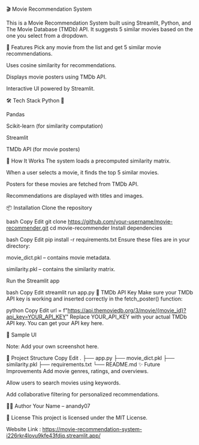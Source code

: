 🎬 Movie Recommendation System


This is a Movie Recommendation System built using Streamlit, Python, and The Movie Database (TMDb) API. It suggests 5 similar movies based on the one you select from a dropdown.

🚀 Features
Pick any movie from the list and get 5 similar movie recommendations.

Uses cosine similarity for recommendations.

Displays movie posters using TMDb API.

Interactive UI powered by Streamlit.

🛠️ Tech Stack
Python 🐍

Pandas

Scikit-learn (for similarity computation)

Streamlit

TMDb API (for movie posters)

🧠 How It Works
The system loads a precomputed similarity matrix.

When a user selects a movie, it finds the top 5 similar movies.

Posters for these movies are fetched from TMDb API.

Recommendations are displayed with titles and images.

📦 Installation
Clone the repository

bash
Copy
Edit
git clone https://github.com/your-username/movie-recommender.git
cd movie-recommender
Install dependencies

bash
Copy
Edit
pip install -r requirements.txt
Ensure these files are in your directory:

movie_dict.pkl – contains movie metadata.

similarity.pkl – contains the similarity matrix.

Run the Streamlit app

bash
Copy
Edit
streamlit run app.py
🔐 TMDb API Key
Make sure your TMDb API key is working and inserted correctly in the fetch_poster() function:

python
Copy
Edit
url = f"https://api.themoviedb.org/3/movie/{movie_id}?api_key=YOUR_API_KEY"
Replace YOUR_API_KEY with your actual TMDb API key. You can get your API key here.

📸 Sample UI

Note: Add your own screenshot here.

📁 Project Structure
Copy
Edit
.
├── app.py
├── movie_dict.pkl
├── similarity.pkl
├── requirements.txt
└── README.md
✨ Future Improvements
Add movie genres, ratings, and overviews.

Allow users to search movies using keywords.

Add collaborative filtering for personalized recommendations.

🧑‍💻 Author
Your Name – anandy07

📜 License
This project is licensed under the MIT License.


Website Link : https://movie-recommendation-system-i226rkr4lovu9kfe43fdjq.streamlit.app/
